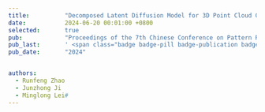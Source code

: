 ```yaml
---
title:          "Decomposed Latent Diffusion Model for 3D Point Cloud Generation"
date:           2024-06-20 00:01:00 +0800
selected:       true
pub:            "Proceedings of the 7th Chinese Conference on Pattern Recognition and Computer Vision (PRCV '24)"
pub_last:       ' <span class="badge badge-pill badge-publication badge-success">Oral Presentation</span>'
pub_date:       "2024"


authors:
  - Runfeng Zhao
  - Junzhong Ji
  - Minglong Lei#
---
```

